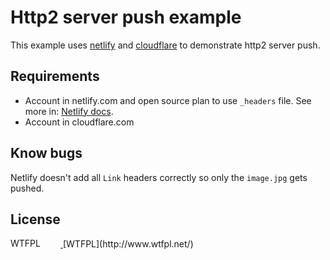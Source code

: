 # Http2 server push example
This example uses [netlify](https://netlify) and [cloudflare](https://cloudflare.com) to demonstrate http2 server push.

## Requirements
* Account in netlify.com and open source plan to use `_headers` file. See more in: [Netlify docs](https://www.netlify.com/docs/headers-and-basic-auth/).
* Account in cloudflare.com

## Know bugs
Netlify doesn't add all `Link` headers correctly so only the `image.jpg` gets pushed.

## License
<a href="http://www.wtfpl.net/">
    <img src="http://www.wtfpl.net/wp-content/uploads/2012/12/wtfpl-badge-4.png"
       width="80" height="15" alt="WTFPL" />
</a>
[WTFPL](http://www.wtfpl.net/)
